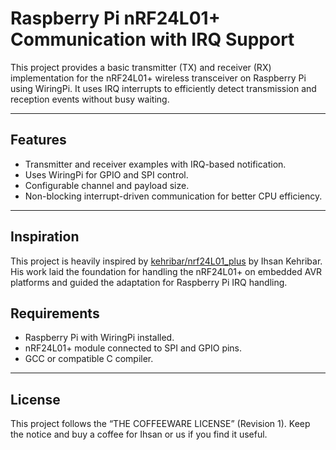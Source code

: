 # Raspberry Pi nRF24L01+ Communication with IRQ Support

This project provides a basic transmitter (TX) and receiver (RX) implementation for the nRF24L01+ wireless transceiver on Raspberry Pi using WiringPi. It uses IRQ interrupts to efficiently detect transmission and reception events without busy waiting.

---

## Features

- Transmitter and receiver examples with IRQ-based notification.
- Uses WiringPi for GPIO and SPI control.
- Configurable channel and payload size.
- Non-blocking interrupt-driven communication for better CPU efficiency.

---

## Inspiration

This project is heavily inspired by [kehribar/nrf24L01_plus](https://github.com/kehribar/nrf24L01_plus?tab=readme-ov-file) by Ihsan Kehribar. His work laid the foundation for handling the nRF24L01+ on embedded AVR platforms and guided the adaptation for Raspberry Pi IRQ handling.


## Requirements

- Raspberry Pi with WiringPi installed.
- nRF24L01+ module connected to SPI and GPIO pins.
- GCC or compatible C compiler.

---

## License

This project follows the “THE COFFEEWARE LICENSE” (Revision 1). Keep the notice and buy a coffee for Ihsan or us if you find it useful.

